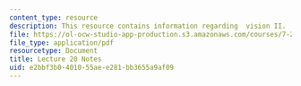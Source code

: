 ```yaml
---
content_type: resource
description: This resource contains information regarding  vision II.
file: https://ol-ocw-studio-app-production.s3.amazonaws.com/courses/7-29j-cellular-neurobiology-spring-2012/e2bbf3b0401055aee281bb3655a9af09_MIT7_29JS12_lecture20.pdf
file_type: application/pdf
resourcetype: Document
title: Lecture 20 Notes
uid: e2bbf3b0-4010-55ae-e281-bb3655a9af09
---
```


